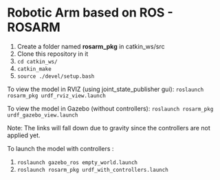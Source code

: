 # Robotic Arm based on ROS - ROSARM

1. Create a folder named **rosarm_pkg** in catkin_ws/src
2. Clone this repository in it
3. `cd catkin_ws/`
4. `catkin_make`
5. `source ./devel/setup.bash`

To view the model in RVIZ (using joint_state_publisher gui): `roslaunch rosarm_pkg urdf_rviz_view.launch`

To view the model in Gazebo (without controllers): `roslaunch rosarm_pkg urdf_gazebo_view.launch`

Note: The links will fall down due to gravity since the controllers are not applied yet.

To launch the model with controllers :
1. `roslaunch gazebo_ros empty_world.launch`
2. `roslaunch rosarm_pkg urdf_with_controllers.launch`
